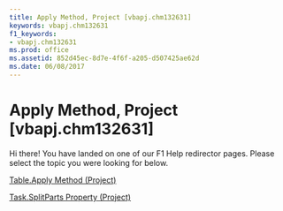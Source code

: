 ```yaml
---
title: Apply Method, Project [vbapj.chm132631]
keywords: vbapj.chm132631
f1_keywords:
- vbapj.chm132631
ms.prod: office
ms.assetid: 852d45ec-8d7e-4f6f-a205-d507425ae62d
ms.date: 06/08/2017
---
```



# Apply Method, Project [vbapj.chm132631]

Hi there! You have landed on one of our F1 Help redirector pages. Please select the topic you were looking for below.

[Table.Apply Method (Project)](http://msdn.microsoft.com/library/05452633-fb60-b8c1-ac75-83351682df99%28Office.15%29.aspx)

[Task.SplitParts Property (Project)](http://msdn.microsoft.com/library/e4c62dce-4ee0-aff3-3248-f6b5b04b0c2d%28Office.15%29.aspx)



